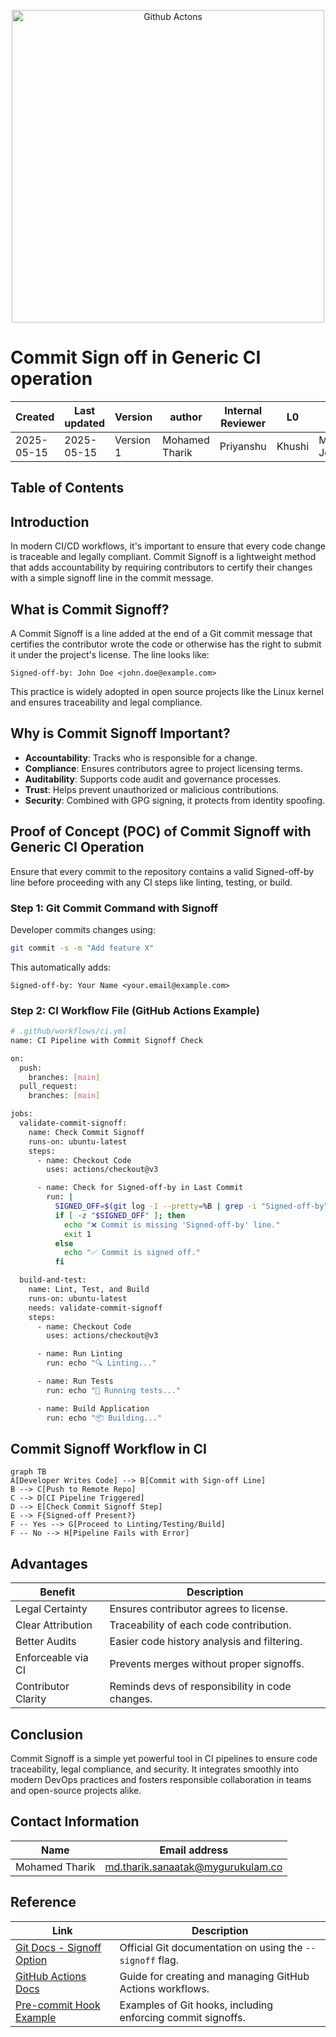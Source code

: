 <p align="center">
<img src="https://github.com/user-attachments/assets/f2604b76-0642-4711-b976-9415e8b6b64c" alt="Github Actons" width="500"/>
</p>

# **Commit Sign off in Generic CI operation**

| Created        | Last updated      | Version         | author|  Internal Reviewer | L0 | L1 | L2|
|----------------|----------------|-----------------|-----------------|-----|------|----|----|
| 2025-05-15  | 2025-05-15   |     Version 1         |  Mohamed Tharik |Priyanshu|Khushi|Mukul Joshi |Piyush Upadhyay|

## Table of Contents

## Introduction 
In modern CI/CD workflows, it's important to ensure that every code change is traceable and legally compliant. Commit Signoff is a lightweight method that adds accountability by requiring contributors to certify their changes with a simple signoff line in the commit message.

## What is Commit Signoff?
A Commit Signoff is a line added at the end of a Git commit message that certifies the contributor wrote the code or otherwise has the right to submit it under the project's license. The line looks like:
```text
Signed-off-by: John Doe <john.doe@example.com>
```
This practice is widely adopted in open source projects like the Linux kernel and ensures traceability and legal compliance.

## Why is Commit Signoff Important?
- **Accountability**: Tracks who is responsible for a change.
- **Compliance**: Ensures contributors agree to project licensing terms.
- **Auditability**: Supports code audit and governance processes.
- **Trust**: Helps prevent unauthorized or malicious contributions.
- **Security**: Combined with GPG signing, it protects from identity spoofing.

## Proof of Concept (POC) of Commit Signoff with Generic CI Operation
Ensure that every commit to the repository contains a valid Signed-off-by line before proceeding with any CI steps like linting, testing, or build.

### Step 1: Git Commit Command with Signoff
Developer commits changes using:
```bash
git commit -s -m "Add feature X"
```
This automatically adds:
```pgsql
Signed-off-by: Your Name <your.email@example.com>
```
### Step 2: CI Workflow File (GitHub Actions Example)
```bash
# .github/workflows/ci.yml
name: CI Pipeline with Commit Signoff Check

on:
  push:
    branches: [main]
  pull_request:
    branches: [main]

jobs:
  validate-commit-signoff:
    name: Check Commit Signoff
    runs-on: ubuntu-latest
    steps:
      - name: Checkout Code
        uses: actions/checkout@v3

      - name: Check for Signed-off-by in Last Commit
        run: |
          SIGNED_OFF=$(git log -1 --pretty=%B | grep -i "Signed-off-by")
          if [ -z "$SIGNED_OFF" ]; then
            echo "❌ Commit is missing 'Signed-off-by' line."
            exit 1
          else
            echo "✅ Commit is signed off."
          fi

  build-and-test:
    name: Lint, Test, and Build
    runs-on: ubuntu-latest
    needs: validate-commit-signoff
    steps:
      - name: Checkout Code
        uses: actions/checkout@v3

      - name: Run Linting
        run: echo "🔍 Linting..."

      - name: Run Tests
        run: echo "🧪 Running tests..."

      - name: Build Application
        run: echo "📦 Building..."
```

## Commit Signoff Workflow in CI
```mermaid
graph TB
A[Developer Writes Code] --> B[Commit with Sign-off Line]
B --> C[Push to Remote Repo]
C --> D[CI Pipeline Triggered]
D --> E[Check Commit Signoff Step]
E --> F{Signed-off Present?}
F -- Yes --> G[Proceed to Linting/Testing/Build]
F -- No --> H[Pipeline Fails with Error]
```
## Advantages
| Benefit                | Description                                     |
| ---------------------- | ----------------------------------------------- |
|Legal Certainty     | Ensures contributor agrees to license.          |
|Clear Attribution   | Traceability of each code contribution.         |
|Better Audits       | Easier code history analysis and filtering.     |
|Enforceable via CI  | Prevents merges without proper signoffs.        |
|Contributor Clarity | Reminds devs of responsibility in code changes. |

## Conclusion
Commit Signoff is a simple yet powerful tool in CI pipelines to ensure code traceability, legal compliance, and security. It integrates smoothly into modern DevOps practices and fosters responsible collaboration in teams and open-source projects alike.

## Contact Information
| Name | Email address         |
|------|------------------------|
| Mohamed Tharik  | md.tharik.sanaatak@mygurukulam.co    |

## Reference

| Link                                                                                                         | Description                                                       |
|--------------------------------------------------------------------------------------------------------------|-------------------------------------------------------------------|
| [Git Docs - Signoff Option](https://git-scm.com/docs/git-commit#Documentation/git-commit.txt--s) | Official Git documentation on using the `--signoff` flag.         |
| [GitHub Actions Docs](https://docs.github.com/en/actions)                                        | Guide for creating and managing GitHub Actions workflows.         |
| [Pre-commit Hook Example](https://githooks.com/)                                                 | Examples of Git hooks, including enforcing commit signoffs.       |

